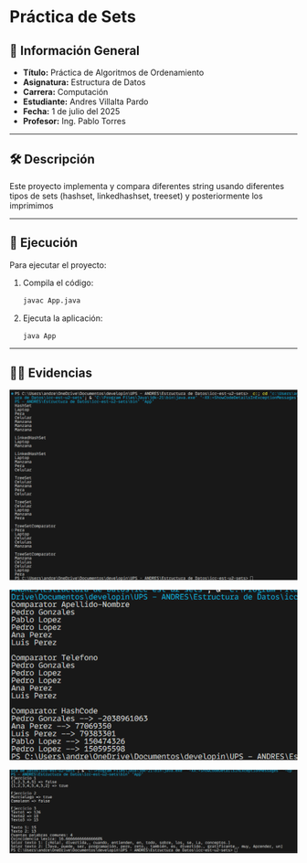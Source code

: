 
# Práctica de Sets

## 📌 Información General

- **Título:** Práctica de Algoritmos de Ordenamiento
- **Asignatura:** Estructura de Datos
- **Carrera:** Computación
- **Estudiante:** Andres Villalta Pardo
- **Fecha:** 1 de julio del 2025
- **Profesor:** Ing. Pablo Torres

---

## 🛠️ Descripción

Este proyecto implementa y compara diferentes string usando diferentes tipos de sets (hashset, linkedhashset, treeset) y posteriormente los imprimimos

---

## 🚀 Ejecución

Para ejecutar el proyecto:

1. Compila el código:
    ```bash
    javac App.java
    ```
2. Ejecuta la aplicación:
    ```bash
    java App
    ```

---

## 🧑‍💻 Evidencias
![alt text](image.png)

![alt text](image-1.png)

![alt text](image-2.png)
